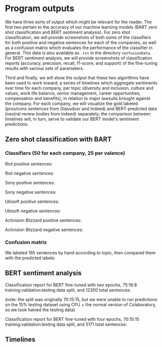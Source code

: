 # Program outputs 

We have three sorts of output which might be relevant for the reader. The first two pertain to the accuracy of our machine learning models (BART zero shot classification and BERT sentiment analysis). For zero shot classification, we will provide screenshots of both some of the classifiers for both positive and negative sentences for each of the companies, as well as a confusion matrix which evaluates the performance of the classifier in general. This data is also available as `.txt` in the directory `confusionData`. For BERT sentiment analysis, we will provide screenshots of classification reports (accuracy, precision, recall, f1-score, and support) of the fine-tuning results with various sets of parameters.

Third and finally, we will show the output that these two algorithms have been used to work toward; a series of timelines which aggregate sentiments over time for each company, per topic (diversity and inclusion, culture and values, work life balance, senior management, career opportunities, compensation and benefits), in relation to major lawsuits brought against the company. For each company, we will visualize the gold labeled (pros/cons sentences from Glassdoor and Indeed) and BERT-predicted data (neutral review bodies from Indeed) separately; the comparison between timelines will, in turn, serve to validate our BERT model's sentiment predictions.

## Zero shot classification with BART
### Classifiers (50 for each company, 25 per valence)

Riot positive sentences:

Riot negative sentences:

Sony positive sentences:

Sony negative sentences:

Ubisoft positive sentences:

Ubisoft negative sentences:

Activision Blizzard positive sentences:

Activision Blizzard negative sentences:


### Confusion matrix 
We labeled 185 sentences by hand according to topic, then compared them with the predicted labels:



## BERT sentiment analysis
Classification report for BERT fine-tuned with two epochs, 75:16:8 training:validation:testing data split, and 12300 total sentences:

(note: the split was originally 70:15:15, but we were unable to run predictions on the 15% testing dataset using CPU + the normal version of Colaboratory, so we took halved the testing data)






Classification report for BERT fine-tuned with four epochs, 70:15:15 training:validation:testing data split, and 5171 total sentences:


## Timelines

